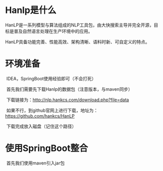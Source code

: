 # Hanlp是什么

​		HanLP是一系列模型与算法组成的NLP工具包，由大快搜索主导并完全开源，目标是普及自然语言处理在生产环境中的应用。

​		HanLP具备功能完善、性能高效、架构清晰、语料时新、可自定义的特点。

# 环境准备

​		IDEA，SpringBoot使用经验即可（不会打死）

​		首先我们需要先下载Hanlp的数据包（注意版本，与maven同步）

​		下载链接为：http://nlp.hankcs.com/download.php?file=data

​		如果不行，到github官网上进行下载，地址为：https://github.com/hankcs/HanLP

​		下载完成放入磁盘（记住这个路径）

# 使用SpringBoot整合

​		首先我们使用maven引入jar包

​		